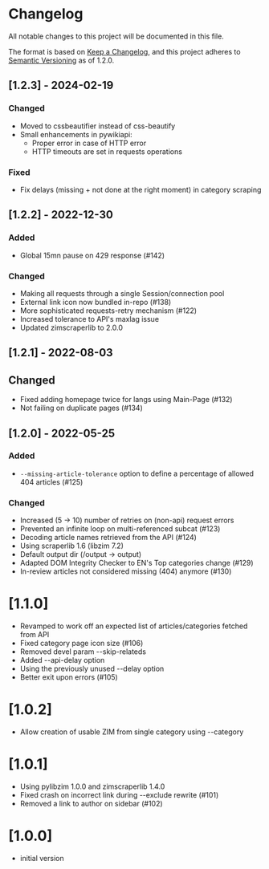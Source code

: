 # Changelog

All notable changes to this project will be documented in this file.

The format is based on [Keep a Changelog](https://keepachangelog.com/en/1.0.0/),
and this project adheres to [Semantic Versioning](https://semver.org/spec/v2.0.0.html)
as of 1.2.0.

## [1.2.3] - 2024-02-19

### Changed

- Moved to cssbeautifier instead of css-beautify
- Small enhancements in pywikiapi:
  - Proper error in case of HTTP error
  - HTTP timeouts are set in requests operations

### Fixed

- Fix delays (missing + not done at the right moment) in category scraping

## [1.2.2] - 2022-12-30

### Added

- Global 15mn pause on 429 response (#142)

### Changed

- Making all requests through a single Session/connection pool
- External link icon now bundled in-repo (#138)
- More sophisticated requests-retry mechanism (#122)
- Increased tolerance to API's maxlag issue
- Updated zimscraperlib to 2.0.0

## [1.2.1] - 2022-08-03

## Changed

- Fixed adding homepage twice for langs using Main-Page (#132)
- Not failing on duplicate pages (#134)

## [1.2.0] - 2022-05-25

### Added

- `--missing-article-tolerance` option to define a percentage of allowed 404 articles (#125)

### Changed

- Increased (5 -> 10) number of retries on (non-api) request errors
- Prevented an infinite loop on multi-referenced subcat (#123)
- Decoding article names retrieved from the API (#124)
- Using scraperlib 1.6 (libzim 7.2)
- Default output dir (/output -> output)
- Adapted DOM Integrity Checker to EN's Top categories change (#129)
- In-review articles not considered missing (404) anymore (#130)

# [1.1.0]

- Revamped to work off an expected list of articles/categories fetched from API
- Fixed category page icon size (#106)
- Removed devel param --skip-relateds
- Added --api-delay option
- Using the previously unused --delay option
- Better exit upon errors (#105)

# [1.0.2]

- Allow creation of usable ZIM from single category using --category

# [1.0.1]

- Using pylibzim 1.0.0 and zimscraperlib 1.4.0
- Fixed crash on incorrect link during --exclude rewrite (#101)
- Removed a link to author on sidebar (#102)

# [1.0.0]

- initial version
